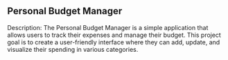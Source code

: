 ## Personal Budget Manager
Description: The Personal Budget Manager is a simple application that allows users to track their expenses and manage their budget. This project goal is to create a user-friendly interface where they can add, update, and visualize their spending in various categories.
